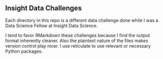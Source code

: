 Insight Data Challenges
-----------------------


Each directory in this repo is a different data challenge done while I was a Data Science Fellow at Insight Data Science.

I tend to favor RMarkdown these challenges because I find the output format inherently cleaner. Also the plaintext nature of the files makes version control play nicer. I use reticulate to use relevant or necessary Python packages.
